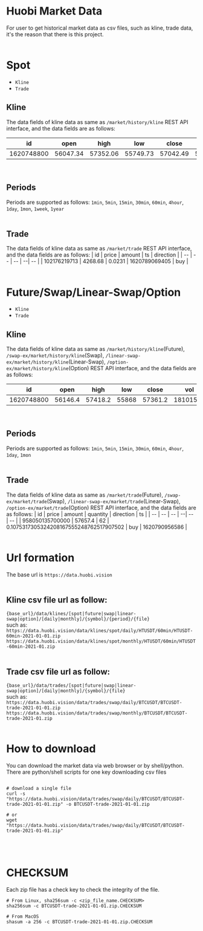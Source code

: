# Huobi Market Data

For user to get historical market data as csv files, such as kline, trade data, it's the reason that there is this project.
</br></br>

# Spot
* `Kline`
* `Trade`

## Kline
The data fields of kline data as same as `/market/history/kline` REST API interface, and the data fields are as follows:

| id | open | high | low | close | vol | amount | count |
| -- | -- | -- | -- | -- | -- | -- | -- |
| 1620748800 | 56047.34 | 57352.06 | 55749.73 | 57042.49 | 5.218369366635794E8 | 9222.601164750704 | 13 |
</br>

## Periods
Periods are supported as follows: 
`1min`, `5min`, `15min`, `30min`, `60min`, `4hour`, `1day`, `1mon`, `1week`, `1year`
</br></br>

## Trade
The data fields of kline data as same as `/market/trade` REST API interface, and the data fields are as follows:
| id | price | amount | ts | direction |
| -- | -- | -- | --| -- |
| 102176219713 | 4268.68 | 0.0231 | 1620789069405 | buy |
</br></br>

# Future/Swap/Linear-Swap/Option
* `Kline`
* `Trade`

## Kline
The data fields of kline data as same as `/market/history/kline`(Future), `/swap-ex/market/history/kline`(Swap), `/linear-swap-ex/market/history/kline`(Linear-Swap), `/option-ex/market/history/kline`(Option) REST API interface, and the data fields are as follows:

| id | open | high | low | close | vol | amount | count | trade_turnover |
| -- | -- | -- | -- | -- | -- | -- | -- | -- |
| 1620748800 | 56146.4 | 57418.2 | 55868 | 57361.2 | 18101556 | 31926.0045740418288417736911359330675244168 | 20 | 52.3072 |
</br>

## Periods
Periods are supported as follows: 
`1min`, `5min`, `15min`, `30min`, `60min`, `4hour`, `1day`, `1mon`
</br></br>

## Trade
The data fields of kline data as same as `/market/trade`(Future), `/swap-ex/market/trade`(Swap), `/linear-swap-ex/market/trade`(Linear-Swap), `/option-ex/market/trade`(Option) REST API interface, and the data fields are as follows:
| id | price | amount | quantity | direction | ts |
| -- | -- | -- | --| -- | -- |
| 958050135700000 | 57657.4 | 62 | 0.1075317305324208167555248762517907502 | buy | 1620790956586 |
</br></br>

# Url formation
The base url is `https://data.huobi.vision`
</br></br>

## Kline csv file url as follow:
`{base_url}/data/klines/[spot|future|swap|linear-swap|option]/[daily|monthly]/{symbol}/{period}/{file}`
</br>such as:</br>
`https://data.huobi.vision/data/klines/spot/daily/HTUSDT/60min/HTUSDT-60min-2021-01-01.zip`</br>
`https://data.huobi.vision/data/klines/spot/monthly/HTUSDT/60min/HTUSDT-60min-2021-01.zip`
</br></br>

## Trade csv file url as follow:
`{base_url}/data/trades/[spot|future|swap|linear-swap|option]/[daily|monthly]/{symbol}/{file}`
</br>such as:</br>
`https://data.huobi.vision/data/trades/swap/daily/BTCUSDT/BTCUSDT-trade-2021-01-01.zip`</br>
`https://data.huobi.vision/data/trades/swap/monthly/BTCUSDT/BTCUSDT-trade-2021-01.zip`
</br></br>

# How to download
You can download the market data via web browser or by shell/python.</br>
There are python/shell scripts for one key downloading csv files

```shell

# download a single file
curl -s "https://data.huobi.vision/data/trades/swap/daily/BTCUSDT/BTCUSDT-trade-2021-01-01.zip" -o BTCUSDT-trade-2021-01-01.zip

# or
wget "https://data.huobi.vision/data/trades/swap/daily/BTCUSDT/BTCUSDT-trade-2021-01-01.zip"
```
</br></br>

# CHECKSUM
Each zip file has a check key to check the integrity of the file.

```shell
# From Linux, sha256sum -c <zip_file_name.CHECKSUM>
sha256sum -c BTCUSDT-trade-2021-01-01.zip.CHECKSUM

# From MacOS
shasum -a 256 -c BTCUSDT-trade-2021-01-01.zip.CHECKSUM
```
